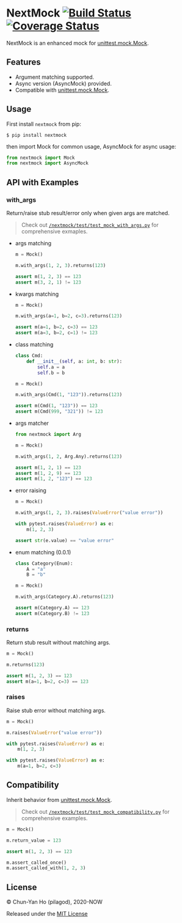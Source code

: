 # NextMock [![Build Status](https://travis-ci.com/pilagod/nextmock.svg?branch=master)](https://travis-ci.com/pilagod/nextmock) [![Coverage Status](https://coveralls.io/repos/github/pilagod/nextmock/badge.svg?branch=master)](https://coveralls.io/github/pilagod/nextmock?branch=master)

NextMock is an enhanced mock for [unittest.mock.Mock](https://docs.python.org/3/library/unittest.mock.html#unittest.mock.Mock).

## Features

- Argument matching supported.
- Async version (AsyncMock) provided.
- Compatible with [unittest.mock.Mock](https://docs.python.org/3/library/unittest.mock.html#unittest.mock.Mock).

## Usage

First install `nextmock` from pip:

```shell
$ pip install nextmock
```

then import Mock for common usage, AsyncMock for async usage:

```python
from nextmock import Mock
from nextmock import AsyncMock
```

## API with Examples

### with_args

Return/raise stub result/error only when given args are matched.

> Check out [`/nextmock/test/test_mock_with_args.py`](https://github.com/pilagod/nextmock/blob/master/nextmock/test/test_mock_with_args.py) for comprehensive exmaples.

- args matching

    ```python
    m = Mock()

    m.with_args(1, 2, 3).returns(123)

    assert m(1, 2, 3) == 123
    assert m(3, 2, 1) != 123
    ```

- kwargs matching

    ```python
    m = Mock()

    m.with_args(a=1, b=2, c=3).returns(123)

    assert m(a=1, b=2, c=3) == 123
    assert m(a=3, b=2, c=1) != 123
    ```

- class matching

    ```python
    class Cmd:
        def __init__(self, a: int, b: str):
            self.a = a
            self.b = b
    
    m = Mock()

    m.with_args(Cmd(1, "123")).returns(123)

    assert m(Cmd(1, "123")) == 123
    assert m(Cmd(999, "321")) != 123
    ```

- args matcher

    ```python
    from nextmock import Arg

    m = Mock()

    m.with_args(1, 2, Arg.Any).returns(123)

    assert m(1, 2, 1) == 123
    assert m(1, 2, 9) == 123
    assert m(1, 2, "123") == 123
    ```

- error raising

    ```python
    m = Mock()

    m.with_args(1, 2, 3).raises(ValueError("value error"))

    with pytest.raises(ValueError) as e:
        m(1, 2, 3)

    assert str(e.value) == "value error"
    ```

- enum matching (0.0.1)

    ```python
    class Category(Enum):
        A = "a"
        B = "b"

    m = Mock()

    m.with_args(Category.A).returns(123)

    assert m(Category.A) == 123
    assert m(Category.B) != 123
    ```

### returns

Return stub result without matching args.

```python
m = Mock()

m.returns(123)

assert m(1, 2, 3) == 123
assert m(a=1, b=2, c=3) == 123
```

### raises

Raise stub error without matching args.

```python
m = Mock()

m.raises(ValueError("value error"))

with pytest.raises(ValueError) as e:
    m(1, 2, 3)

with pytest.raises(ValueError) as e:
    m(a=1, b=2, c=3)
```

## Compatibility

Inherit behavior from [unittest.mock.Mock](https://docs.python.org/3/library/unittest.mock.html#unittest.mock.Mock).

> Check out [`/nextmock/test/test_mock_compatibility.py`](https://github.com/pilagod/nextmock/blob/master/nextmock/test/test_mock_compatibility.py) for comprehensive examples.

```python
m = Mock()

m.return_value = 123

assert m(1, 2, 3) == 123

m.assert_called_once()
m.assert_called_with(1, 2, 3)
```

## License

© Chun-Yan Ho (pilagod), 2020-NOW

Released under the [MIT License](https://github.com/pilagod/nextmock/blob/master/LICENSE)
